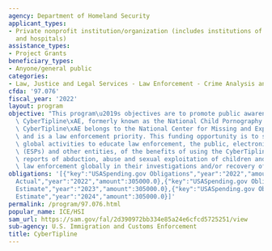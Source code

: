 ```yaml
---
agency: Department of Homeland Security
applicant_types:
- Private nonprofit institution/organization (includes institutions of higher education
  and hospitals)
assistance_types:
- Project Grants
beneficiary_types:
- Anyone/general public
categories:
- Law, Justice and Legal Services - Law Enforcement - Crime Analysis and Data
cfda: '97.076'
fiscal_year: '2022'
layout: program
objective: "This program\u2019s objectives are to promote public awareness of the\
  \ CyberTipline\xAE, formerly known as the National Child Pornography Tip Line. The\
  \ CyberTipline\xAE belongs to the National Center for Missing and Exploited Children\
  \ and is a law enforcement priority. This funding opportunity is to support promotional\
  \ global activities to educate law enforcement, the public, electronic service providers\
  \ (ESPs) and other entities, of the benefits of using the CyberTipline\xAE to make\
  \ reports of abduction, abuse and sexual exploitation of children and/or assist\
  \ law enforcement globally in their investigations and/or recovery of those children."
obligations: '[{"key":"USASpending.gov Obligations","year":"2022","amount":305000.0},{"key":"SAM.gov
  Actual","year":"2022","amount":305000.0},{"key":"USASpending.gov Obligations","year":"2023","amount":0.0},{"key":"SAM.gov
  Estimate","year":"2023","amount":305000.0},{"key":"USASpending.gov Obligations","year":"2024","amount":0.0},{"key":"SAM.gov
  Estimate","year":"2024","amount":305000.0}]'
permalink: /program/97.076.html
popular_name: ICE/HSI
sam_url: https://sam.gov/fal/2d390972bb334e85a24e6cfcd5725251/view
sub-agency: U.S. Immigration and Customs Enforcement
title: CyberTipline
---
```

